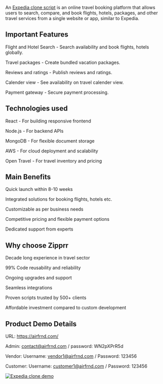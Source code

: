 An <a href="https://zipprr.com/category/expedia-clone/">Expedia clone script</a> is an online travel booking platform that allows users to search, compare, and book flights, hotels, packages, and other travel services from a single website or app, similar to Expedia.

<h2><b>Important Features</b></h2>

Flight and Hotel Search - Search availability and book flights, hotels globally.

Travel packages - Create bundled vacation packages.

Reviews and ratings - Publish reviews and ratings.

Calender view - See availability on travel calender view.

Payment gateway - Secure payment processing.

<h2><b>Technologies used</b></h2>

React - For building responsive frontend

Node.js - For backend APIs

MongoDB - For flexible document storage

AWS - For cloud deployment and scalability

Open Travel - For travel inventory and pricing

<h2><b>Main Benefits</b></h2>

Quick launch within 8-10 weeks

Integrated solutions for booking flights, hotels etc.

Customizable as per business needs

Competitive pricing and flexible payment options

Dedicated support from experts

<h2><b>Why choose Zipprr</b></h2>

Decade long experience in travel sector

99% Code reusability and reliability

Ongoing upgrades and support

Seamless integrations

Proven scripts trusted by 500+ clients

Affordable investment compared to custom development

<h2><b>Product Demo Details</b></h2>

URL: https://airfrnd.com/

Admin: contact@airfrnd.com  / password: WN2pXPrR5d

Vendor: Username: vendor1@airfrnd.com / Password: 123456

Customer: Username: customer1@airfrnd.com / Password: 123456

[![Expedia clone demo](https://i.imgur.com/alQe6Yj.jpg)](https://youtu.be/CeY42u2zFqY)

